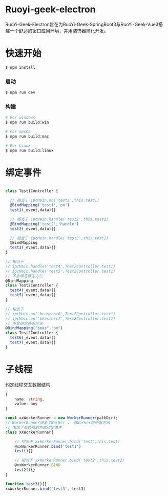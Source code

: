 # Ruoyi-geek-electron

RuoYi-Geek-Electron旨在为RuoYi-Geek-SpringBoot3与RuoYi-Geek-Vue3搭建一个舒适的窗口应用环境，并用装饰器简化开发。

# 快速开始

```bash
$ npm install
```

### 启动

```bash
$ npm run dev
```

### 构建

```bash
# For windows
$ npm run build:win

# For macOS
$ npm run build:mac

# For Linux
$ npm run build:linux
```

# 绑定事件

```ts

class Test1Controller {

  // 相当于 ipcMain.on('test1',this.test1)
  @BindMapping('test1','on') 
  test1(_event,data){}

  // 相当于 ipcMain.handle('test2',this.test2)
  @BindMapping('test2','handle') 
  test2(_event,data){}

  // 相当于 ipcMain.handle('test3',this.test2)
  @BindMapping
  test3(_event,data){}
}

// 相当于
// ipcMain.handle('test4',Test2Controller.test1)
// ipcMain.handle('test5',Test2Controller.test1)
// 不会绑定静态方法
@BindMapping
class Test2Controller {
  test4(_event,data){}
  test5(_event,data){}
}

// 相当于
// ipcMain.on('beastest6',Test2Controller.test1)
// ipcMain.on('beastest7',Test2Controller.test1)
// 不会绑定静态方法
@BindMapping("beas","on")
class Test2Controller {
  test6(_event,data){}
  test7(_event,data){}
}

```

# 子线程

约定线程交互数据结构

```ts
{ 
    name: string, 
    value: any 
}
```

```ts
const xxWorkerRunner = new WorkerRunner(pathDir);
// WorkerRunner继承了Worker ， 有Worker的所有方法
// 增加了装饰器的方式绑定事件
class XXWorkerRunner{

    // 相当于 xxWorkerRunner.bind('test',this.test)
    @xxWorkerRunner.bind('test1')
    test(){}

    // 相当于 xxWorkerRunner.bind('test2',this.test2)
    @xxWorkerRunner.BIND
    test2(){}
}

function test3(){}
xxWorkerRunner.bind('test3', test3)

```
